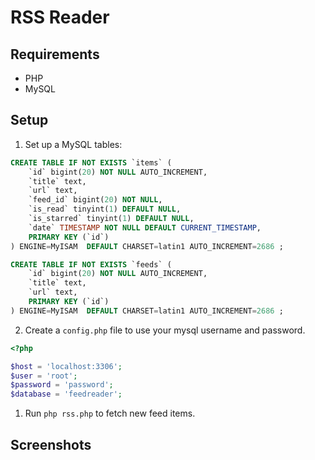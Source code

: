 # RSS Reader
## Requirements

- PHP
- MySQL

## Setup

1. Set up a MySQL tables:

```sql
CREATE TABLE IF NOT EXISTS `items` (
	`id` bigint(20) NOT NULL AUTO_INCREMENT,
	`title` text,
	`url` text,
	`feed_id` bigint(20) NOT NULL,
	`is_read` tinyint(1) DEFAULT NULL,
	`is_starred` tinyint(1) DEFAULT NULL,
	`date` TIMESTAMP NOT NULL DEFAULT CURRENT_TIMESTAMP,
	PRIMARY KEY (`id`)
) ENGINE=MyISAM  DEFAULT CHARSET=latin1 AUTO_INCREMENT=2686 ;
```

```sql
CREATE TABLE IF NOT EXISTS `feeds` (
	`id` bigint(20) NOT NULL AUTO_INCREMENT,
	`title` text,
	`url` text,
	PRIMARY KEY (`id`)
) ENGINE=MyISAM  DEFAULT CHARSET=latin1 AUTO_INCREMENT=2686 ;
```

2. Create a `config.php` file to use your mysql username and password.

```php
<?php

$host = 'localhost:3306';
$user = 'root';
$password = 'password';
$database = 'feedreader';
```

1. Run `php rss.php` to fetch new feed items.

## Screenshots
